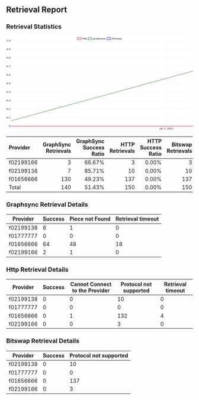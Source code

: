 ## Retrieval Report
### Retrieval Statistics
<img src="https://raw.githubusercontent.com/data-preservation-programs/filplus-checker-assets/main/filecoin-project/filecoin-plus-large-datasets/issues/1051/1688650638232.png"/>

| Provider  | GraphSync Retrievals | GraphSync Success Ratio | HTTP Retrievals | HTTP Success Ratio | Bitswap Retrievals | Bitswap Success Ratio |
| :-------- | -------------------: | ----------------------: | --------------: | -----------------: | -----------------: | --------------------: |
| f02199166 |                    3 |                  66.67% |               3 |              0.00% |                  3 |                 0.00% |
| f02199138 |                    7 |                  85.71% |              10 |              0.00% |                 10 |                 0.00% |
| f01656666 |                  130 |                  49.23% |             137 |              0.00% |                137 |                 0.00% |
| Total     |                  140 |                  51.43% |             150 |              0.00% |                150 |                 0.00% |

### Graphsync Retrieval Details
| Provider  | Success | Piece not Found | Retrieval timeout |
| --------- | ------- | --------------- | ----------------- |
| f02199138 | 6       | 1               | 0                 |
| f01777777 | 0       | 0               | 0                 |
| f01656666 | 64      | 48              | 18                |
| f02199166 | 2       | 1               | 0                 |

### Http Retrieval Details
| Provider  | Success | Cannot Connect to the Provider | Protocol not supported | Retrieval timeout |
| --------- | ------- | ------------------------------ | ---------------------- | ----------------- |
| f02199138 | 0       | 0                              | 10                     | 0                 |
| f01777777 | 0       | 0                              | 0                      | 0                 |
| f01656666 | 0       | 1                              | 132                    | 4                 |
| f02199166 | 0       | 0                              | 3                      | 0                 |

### Bitswap Retrieval Details
| Provider  | Success | Protocol not supported |
| --------- | ------- | ---------------------- |
| f02199138 | 0       | 10                     |
| f01777777 | 0       | 0                      |
| f01656666 | 0       | 137                    |
| f02199166 | 0       | 3                      |
